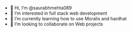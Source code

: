 - 👋 Hi, I’m @saurabhmehta089
- 👀 I’m interested in full stack web development
- 🌱 I’m currently learning how to use Moralis and hardhat
- 💞️ I’m looking to collaborate on Web projects

